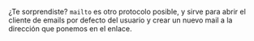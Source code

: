 ¿Te sorprendiste? `mailto` es otro protocolo posible, y sirve para abrir el cliente de emails por defecto del usuario y crear un nuevo mail a la dirección que ponemos en el enlace.
